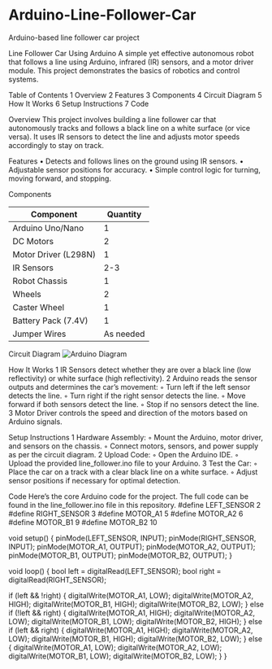 # Arduino-Line-Follower-Car
Arduino-based line follower car project

Line Follower Car Using Arduino
A simple yet effective autonomous robot that follows a line using Arduino, infrared (IR) sensors, and a motor driver module. This project demonstrates the basics of robotics and control systems.

Table of Contents
	1	Overview
	2	Features
	3	Components
	4	Circuit Diagram
	5	How It Works
	6	Setup Instructions
	7	Code

Overview
This project involves building a line follower car that autonomously tracks and follows a black line on a white surface (or vice versa). It uses IR sensors to detect the line and adjusts motor speeds accordingly to stay on track.

Features
	•	Detects and follows lines on the ground using IR sensors.
	•	Adjustable sensor positions for accuracy.
	•	Simple control logic for turning, moving forward, and stopping.

Components


| Component           | Quantity    |
|---------------------|-------------|
| Arduino Uno/Nano    | 1           |
| DC Motors           | 2           |
| Motor Driver (L298N)| 1           |
| IR Sensors          | 2-3         |
| Robot Chassis       | 1           |
| Wheels              | 2           |
| Caster Wheel        | 1           |
| Battery Pack (7.4V) | 1           |
| Jumper Wires        | As needed   |


Circuit Diagram
![Arduino Diagram](images/robot-car.jpg)



How It Works
	1	IR Sensors detect whether they are over a black line (low reflectivity) or white surface (high reflectivity).
	2	Arduino reads the sensor outputs and determines the car’s movement:
	◦	Turn left if the left sensor detects the line.
	◦	Turn right if the right sensor detects the line.
	◦	Move forward if both sensors detect the line.
	◦	Stop if no sensors detect the line.
	3	Motor Driver controls the speed and direction of the motors based on Arduino signals.

Setup Instructions
	1	Hardware Assembly:
	◦	Mount the Arduino, motor driver, and sensors on the chassis.
	◦	Connect motors, sensors, and power supply as per the circuit diagram.
	2	Upload Code:
	◦	Open the Arduino IDE.
	◦	Upload the provided line_follower.ino file to your Arduino.
	3	Test the Car:
	◦	Place the car on a track with a clear black line on a white surface.
	◦	Adjust sensor positions if necessary for optimal detection.

Code
Here’s the core Arduino code for the project. The full code can be found in the line_follower.ino file in this repository.
#define LEFT_SENSOR 2
#define RIGHT_SENSOR 3
#define MOTOR_A1 5
#define MOTOR_A2 6
#define MOTOR_B1 9
#define MOTOR_B2 10

void setup() {
  pinMode(LEFT_SENSOR, INPUT);
  pinMode(RIGHT_SENSOR, INPUT);
  pinMode(MOTOR_A1, OUTPUT);
  pinMode(MOTOR_A2, OUTPUT);
  pinMode(MOTOR_B1, OUTPUT);
  pinMode(MOTOR_B2, OUTPUT);
}

void loop() {
  bool left = digitalRead(LEFT_SENSOR);
  bool right = digitalRead(RIGHT_SENSOR);

  if (left && !right) {
    digitalWrite(MOTOR_A1, LOW);
    digitalWrite(MOTOR_A2, HIGH);
    digitalWrite(MOTOR_B1, HIGH);
    digitalWrite(MOTOR_B2, LOW);
  } else if (!left && right) {
    digitalWrite(MOTOR_A1, HIGH);
    digitalWrite(MOTOR_A2, LOW);
    digitalWrite(MOTOR_B1, LOW);
    digitalWrite(MOTOR_B2, HIGH);
  } else if (left && right) {
    digitalWrite(MOTOR_A1, HIGH);
    digitalWrite(MOTOR_A2, LOW);
    digitalWrite(MOTOR_B1, HIGH);
    digitalWrite(MOTOR_B2, LOW);
  } else {
    digitalWrite(MOTOR_A1, LOW);
    digitalWrite(MOTOR_A2, LOW);
    digitalWrite(MOTOR_B1, LOW);
    digitalWrite(MOTOR_B2, LOW);
  }
}


